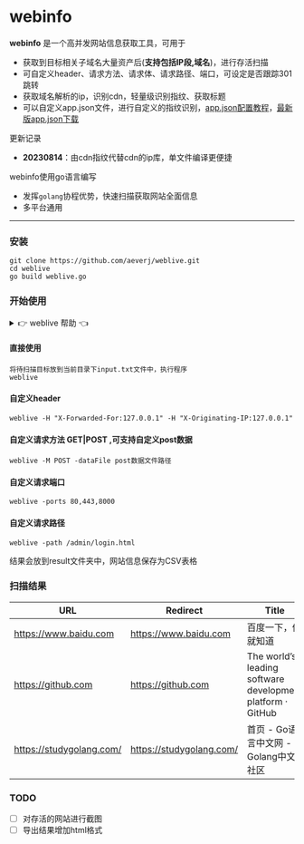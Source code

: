 # webinfo #

**webinfo** 是一个高并发网站信息获取工具，可用于

* 获取到目标相关子域名大量资产后(**支持包括IP段,域名**)，进行存活扫描
* 可自定义header、请求方法、请求体、请求路径、端口，可设定是否跟踪301跳转
* 获取域名解析的ip，识别cdn，轻量级识别指纹、获取标题
* 可以自定义app.json文件，进行自定义的指纹识别，[app.json配置教程](https://github.com/AliasIO/wappalyzer)，[最新版app.json下载](https://github.com/AliasIO/wappalyzer/blob/master/src/technologies.json)

更新记录
* **20230814**：由cdn指纹代替cdn的ip库，单文件编译更便捷

webinfo使用go语言编写

* 发挥`golang`协程优势，快速扫描获取网站全面信息
* 多平台通用

------

### 安装 ###

	git clone https://github.com/aeverj/weblive.git
	cd weblive
	go build weblive.go

### 开始使用

<details>
<summary> 👉 weblive 帮助 👈</summary>

```
Usage of webinfo.exe:
  -H value
        Custom Header
  -M string
        Request Method (default "GET")
  -dataFile string
        The Post data file path
  -follow_redirects
        Follow Redirects
  -iF string
        Load urls from file (default "input.txt")
  -output string
        Output file
  -path string
        Request Path (default "/")
  -ports string
        Custom ports
  -threads int
        Number of threads (default 50)
  -timeout int
        Timeout in seconds (default 3)
```
</details>

#### 直接使用
```
将待扫描目标放到当前目录下input.txt文件中，执行程序
weblive
```
#### 自定义header
```
weblive -H "X-Forwarded-For:127.0.0.1" -H "X-Originating-IP:127.0.0.1"
```
#### 自定义请求方法 GET|POST ,可支持自定义post数据
```
weblive -M POST -dataFile post数据文件路径
```
#### 自定义请求端口
```
weblive -ports 80,443,8000
```
#### 自定义请求路径
```
weblive -path /admin/login.html
```

结果会放到result文件夹中，网站信息保存为CSV表格

###  扫描结果

| URL                      | Redirect                 | Title                                                       | Status_Code | IP                        | CDN   | Finger                                                       |
| ------------------------ | ------------------------ | ----------------------------------------------------------- | ----------- | ------------------------- | ----- | ------------------------------------------------------------ |
| https://www.baidu.com    | https://www.baidu.com    | 百度一下，你就知道                                          | 200         | 182.61.200.7,182.61.200.6 | false | jQuery                                                       |
| https://github.com       | https://github.com       | The  world’s leading software development platform · GitHub | 200         | 13.250.177.223            | false | Ruby on  Rails,GitHub Pages,Bootstrap                        |
| https://studygolang.com/ | https://studygolang.com/ | 首页 -  Go语言中文网 - Golang中文社区                       | 200         | 59.110.219.94             | false | jQuery,Bootstrap,Google  AdSense,Marked,Gravatar,Nginx,Font Awesome |

### TODO
- [ ] 对存活的网站进行截图
- [ ] 导出结果增加html格式